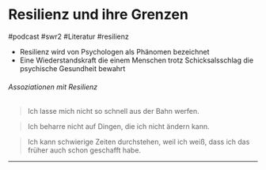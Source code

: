 # Resilienz und ihre Grenzen
#podcast #swr2 #Literatur #resilienz 

- Resilienz wird von Psychologen als Phänomen bezeichnet 
- Eine Wiederstandskraft die einem Menschen trotz Schicksalsschlag die psychische Gesundheit bewahrt

###### Assoziationen mit Resilienz 
>Ich lasse mich nicht so schnell aus der Bahn werfen.

> Ich beharre nicht auf Dingen, die ich nicht ändern kann.

>Ich kann schwierige Zeiten durchstehen, weil ich weiß, dass ich das früher auch schon geschafft habe.
----



 